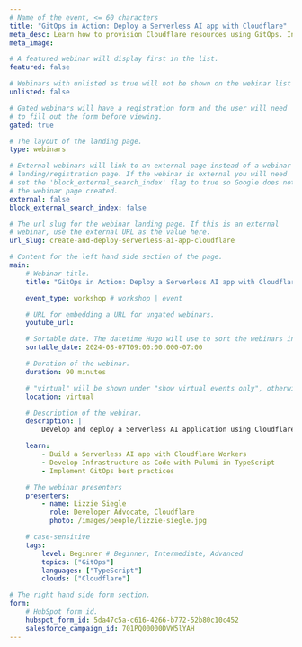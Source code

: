 ```yaml
---
# Name of the event, <= 60 characters
title: "GitOps in Action: Deploy a Serverless AI app with Cloudflare"
meta_desc: Learn how to provision Cloudflare resources using GitOps. In particular, you'll deploy a Serverless AI text-to-image web app on Cloudflare Workers AI.
meta_image:

# A featured webinar will display first in the list.
featured: false

# Webinars with unlisted as true will not be shown on the webinar list
unlisted: false

# Gated webinars will have a registration form and the user will need
# to fill out the form before viewing.
gated: true

# The layout of the landing page.
type: webinars

# External webinars will link to an external page instead of a webinar
# landing/registration page. If the webinar is external you will need
# set the 'block_external_search_index' flag to true so Google does not index
# the webinar page created.
external: false
block_external_search_index: false

# The url slug for the webinar landing page. If this is an external
# webinar, use the external URL as the value here.
url_slug: create-and-deploy-serverless-ai-app-cloudflare

# Content for the left hand side section of the page.
main:
    # Webinar title.
    title: "GitOps in Action: Deploy a Serverless AI app with Cloudflare"

    event_type: workshop # workshop | event

    # URL for embedding a URL for ungated webinars.
    youtube_url:

    # Sortable date. The datetime Hugo will use to sort the webinars in date order.
    sortable_date: 2024-08-07T09:00:00.000-07:00

    # Duration of the webinar.
    duration: 90 minutes

    # "virtual" will be shown under "show virtual events only", otherwise shown as City, State (seattle, wa)
    location: virtual

    # Description of the webinar.
    description: |
        Develop and deploy a Serverless AI application using Cloudflare Workers and Pulumi. Throughout this workshop, you'll be guided in deploying cloud resources using a GitOps approach. Specifically, you'll utilize GitHub for version control and Pulumi as your Infrastructure as Code solution to manage your Cloudflare resources effectively.

    learn:
        - Build a Serverless AI app with Cloudflare Workers
        - Develop Infrastructure as Code with Pulumi in TypeScript
        - Implement GitOps best practices

    # The webinar presenters
    presenters:
        - name: Lizzie Siegle
          role: Developer Advocate, Cloudflare
          photo: /images/people/lizzie-siegle.jpg

    # case-sensitive
    tags:
        level: Beginner # Beginner, Intermediate, Advanced
        topics: ["GitOps"]
        languages: ["TypeScript"]
        clouds: ["Cloudflare"]

# The right hand side form section.
form:
    # HubSpot form id.
    hubspot_form_id: 5da47c5a-c616-4266-b772-52b80c10c452
    salesforce_campaign_id: 701PQ00000DVW5lYAH
---
```

